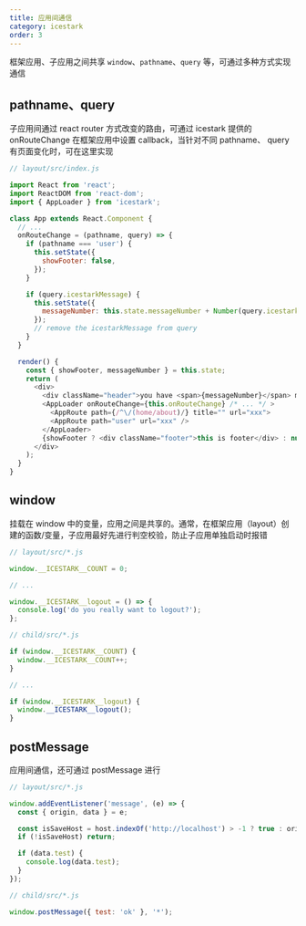 ```yaml
---
title: 应用间通信
category: icestark
order: 3
---
```


框架应用、子应用之间共享 `window`、`pathname`、`query` 等，可通过多种方式实现通信

## pathname、query

子应用间通过 react router 方式改变的路由，可通过 icestark 提供的 onRouteChange 在框架应用中设置 callback，当针对不同 pathname、 query 有页面变化时，可在这里实现

```js
// layout/src/index.js

import React from 'react';
import ReactDOM from 'react-dom';
import { AppLoader } from 'icestark';

class App extends React.Component {
  // ...
  onRouteChange = (pathname, query) => {
    if (pathname === 'user') {
      this.setState({
        showFooter: false,
      });
    }

    if (query.icestarkMessage) {
      this.setState({
        messageNumber: this.state.messageNumber + Number(query.icestarkMessage),
      });
      // remove the icestarkMessage from query
    }
  }

  render() {
    const { showFooter, messageNumber } = this.state;
    return (
      <div>
        <div className="header">you have <span>{messageNumber}</span> message</div>
        <AppLoader onRouteChange={this.onRouteChange} /* ... */ >
          <AppRoute path={/^\/(home/about)/} title="" url="xxx">
          <AppRoute path="user" url="xxx" />
        </AppLoader>
        {showFooter ? <div className="footer">this is footer</div> : null}
      </div>
    );
  }
}
```

## window

挂载在 window 中的变量，应用之间是共享的。通常，在框架应用（layout）创建的函数/变量，子应用最好先进行判空校验，防止子应用单独启动时报错

```js
// layout/src/*.js

window.__ICESTARK__COUNT = 0;

// ...

window.__ICESTARK__logout = () => {
  console.log('do you really want to logout?');
};
```

```js
// child/src/*.js

if (window.__ICESTARK__COUNT) {
  window.__ICESTARK__COUNT++;
}

// ...

if (window.__ICESTARK__logout) {
  window.__ICESTARK__logout();
}
```

## postMessage

应用间通信，还可通过 postMessage 进行

```js
// layout/src/*.js

window.addEventListener('message', (e) => {
  const { origin, data } = e;

  const isSaveHost = host.indexOf('http://localhost') > -1 ? true : origin !== host; // 设置白名单，提高安全性
  if (!isSaveHost) return;

  if (data.test) {
    console.log(data.test);
  }
});

```

```js
// child/src/*.js

window.postMessage({ test: 'ok' }, '*');

```